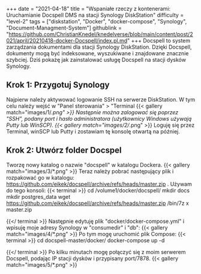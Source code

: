 +++
date = "2021-04-18"
title = "Wspaniałe rzeczy z kontenerami: Uruchamianie Docspell DMS na stacji Synology DiskStation"
difficulty = "level-2"
tags = ["diskstation", "Docker", "docker-compose", "Synology", "Document-Managment-System"]
githublink = "https://github.com/ChristianKnedel/knedelverse/blob/main/content/post/2021/april/20210418-docker-Docspell/index.pl.md"
+++
Docspell to system zarządzania dokumentami dla stacji Synology DiskStation. Dzięki Docspell, dokumenty mogą być indeksowane, wyszukiwane i znajdowane znacznie szybciej. Dziś pokażę jak zainstalować usługę Docspell na stacji dysków Synology.
## Krok 1: Przygotuj Synology
Najpierw należy aktywować logowanie SSH na serwerze DiskStation. W tym celu należy wejść w "Panel sterowania" > "Terminal
{{< gallery match="images/1/*.png" >}}
Następnie można zalogować się poprzez "SSH", podany port i hasło administratora (użytkownicy Windows używają Putty lub WinSCP).
{{< gallery match="images/2/*.png" >}}
Loguję się przez Terminal, winSCP lub Putty i zostawiam tę konsolę otwartą na później.
## Krok 2: Utwórz folder Docspel
Tworzę nowy katalog o nazwie "docspell" w katalogu Dockera.
{{< gallery match="images/3/*.png" >}}
Teraz należy pobrać następujący plik i rozpakować go w katalogu: https://github.com/eikek/docspell/archive/refs/heads/master.zip . Używam do tego konsoli:
{{< terminal >}}
cd /volume1/docker/docspell/
mkdir docs
mkdir postgres_data
wget https://github.com/eikek/docspell/archive/refs/heads/master.zip 
/bin/7z x master.zip

{{</ terminal >}}
Następnie edytuję plik "docker/docker-compose.yml" i wpisuję moje adresy Synology w "consumedir" i "db":
{{< gallery match="images/4/*.png" >}}
Po tym mogę uruchomić plik Compose:
{{< terminal >}}
cd docspell-master/docker/
docker-compose up -d

{{</ terminal >}}
Po kilku minutach mogę połączyć się z moim serwerem Docspell, podając IP stacji dysków i przypisany port/7878.
{{< gallery match="images/5/*.png" >}}
